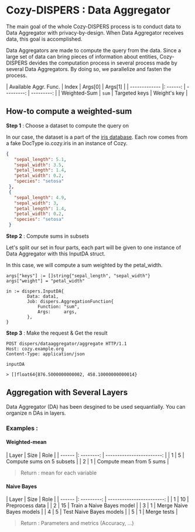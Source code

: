 # Cozy-DISPERS : Data Aggregator

The main goal of the whole Cozy-DISPERS process is to conduct data to Data Aggregator with privacy-by-design. When Data Aggregator receives data, this goal is accomplished.

Data Aggregators are made to compute the query from the data. Since a large set of data can bring pieces of information about entities, Cozy-DISPERS devides the computation process in several process made by several Data Aggregators. By doing so, we parallelize and fasten the process.


| Available Aggr. Func.    |  Index   |   Args[0]  | Args[1]    |
| ------------- |: ------: | ---------: | ---------: |
| Weighted-Sum  |   `sum`    | Targeted keys | Weight's key  |


## How-to compute a weighted-sum

**Step 1** : Choose a dataset to compute the query on

In our case, the dataset is a part of the [iris database](https://www.iris-database.org). Each row comes from a fake DocType io.cozy.iris in an instance of Cozy.

```json
{
   "sepal_length": 5.1,
   "sepal_width": 3.5,
   "petal_length": 1.4,
   "petal_width": 0.2,
   "species": "setosa"
 },
 {
   "sepal_length": 4.9,
   "sepal_width": 3,
   "petal_length": 1.4,
   "petal_width": 0.2,
   "species": "setosa"
 }
```

**Step 2** : Compute sums in subsets

Let's split our set in four parts, each part will be given to one instance of Data Aggregator with this InputDA struct.

In this case, we will compute a sum weighted by the petal_width.

```golang
args["keys"] := []string{"sepal_length", "sepal_width"}
args["weight"] = "petal_width"

in := dispers.InputDA{
		Data: data1,
		Job: dispers.AggregationFunction{
			Function: "sum",
			Args:     args,
		},
}
```


**Step 3** : Make the request & Get the result

```http
POST dispers/dataaggregator/aggregate HTTP/1.1
Host: cozy.example.org
Content-Type: application/json

inputDA

> []float64{876.5000000000002, 458.10000000000014}

```


## Aggregation with Several Layers

Data Aggregator (DA) has been desgined to be used sequantially. You can organize n DAs in layers.

### Examples :

#### Weighted-mean

| Layer  |  Size      |   Role                    |
| ------ |: --------: | ------------------------: |
| 1      |   5        | Compute sums on 5 subsets |
| 2      |   1        | Compute mean from 5 sums  |
> Return : mean for each variable

#### Naive Bayes

| Layer  |  Size       |   Role                    |
| ------ |: ---------: | ------------------------: |
| 1      |   10        | Preprocess data           |
| 2      |   15        | Train a Naive Bayes model |
| 3      |   1         | Merge Naive Bayes models  |
| 4      |   5         | Test Naive Bayes models   |
| 5      |   1         | Merge tests               |
> Return : Parameters and metrics (Accuracy, ...)
